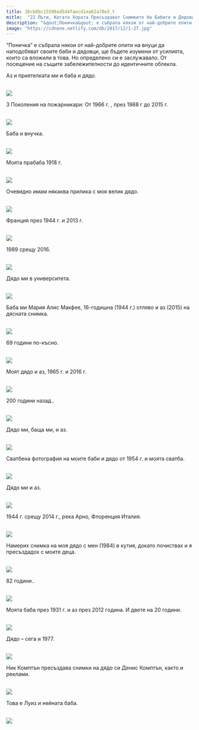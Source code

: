 ```yaml
---
title: 36cb8bc15598ad5d4faecd1ea62a70e3_t
mitle:  "22 Пъти, Когато Хората Пресъздават Снимките На Бабите и Дядовците Си и Резултатите Са Невероятни!"
description: "&qout;Поничка&qout; е събрала някои от най-добрите опити на внуци да наподобяват своите баби и дядовци, ще бъдете изумени от усилията, които са вложили в това. Но определено си "
image: "https://cdnone.netlify.com/db/2017/12/1-27.jpg"
---
```


 <p>“Поничка” е събрала някои от най-добрите опити на внуци да наподобяват своите баби и дядовци, ще бъдете изумени от усилията, които са вложили в това. Но определено си е заслужавало. От посещение на същите забележителности до идентичните облекла.</p>      <p>Аз и приятелката ми и баба и дядо.</p> <p> <br/><img src="https://cdnone.netlify.com/db/2017/12/1-27.jpg"/><br/></p> <p>3 Поколения на пожарникари: От 1966 г. , през 1988 г до 2015 г.</p>      <p> <br/><img src="https://cdnone.netlify.com/db/2017/12/2-26.jpg"/><br/></p> <p>Баба и внучка.</p> <p> <br/><img src="https://cdnone.netlify.com/db/2017/12/3-27.jpg"/><br/></p> <p>Моята прабаба 1918 г.</p>      <p> <br/><img src="https://cdnone.netlify.com/db/2017/12/4-27.jpg"/><br/></p> <p>Очевидно имам някаква прилика с моя велик дядо.</p> <p> <br/><img src="https://cdnone.netlify.com/db/2017/12/5-27.jpg"/><br/></p> <p>Франция през 1944 г. и 2013 г.</p> <p> <br/><img src="https://cdnone.netlify.com/db/2017/12/6-28.jpg"/><br/></p> <p>1989 срещу 2016.</p>      <p> <br/><img src="https://cdnone.netlify.com/db/2017/12/7-26.jpg"/><br/></p> <p>Дядо ми в университета.</p> <p> <br/><img src="https://cdnone.netlify.com/db/2017/12/8-28.jpg"/><br/></p> <p>Баба ми Мария Алис Макфее, 16-годишна (1944 г.) отляво и аз (2015) на дясната снимка.</p>      <p> <br/><img src="https://cdnone.netlify.com/db/2017/12/9-28.jpg"/><br/></p> <p>69 години по-късно.</p> <p> <br/><img src="https://cdnone.netlify.com/db/2017/12/10-28.jpg"/><br/></p> <p>Моят дядо и аз, 1965 г. и 2016 г.</p> <p> <br/><img src="https://cdnone.netlify.com/db/2017/12/11-27.jpg"/><br/></p> <p>200 години назад..</p> <p> <br/><img src="https://cdnone.netlify.com/db/2017/12/12-26.jpg"/><br/></p> <p>Дядо ми, баща ми, и аз.</p> <p> <br/><img src="https://cdnone.netlify.com/db/2017/12/13-26.jpg"/><br/></p> <p>Сватбена фотография на моите баби и дядо от 1954 г. и моята сватба.</p> <p> <br/><img src="https://cdnone.netlify.com/db/2017/12/14-25.jpg"/><br/></p> <p>Дядо ми и аз.</p> <p> <br/><img src="https://cdnone.netlify.com/db/2017/12/15-25.jpg"/><br/></p> <p>1944 г. срещу 2014 г., река Арно, Флоренция Италия.</p> <p> <br/><img src="https://cdnone.netlify.com/db/2017/12/16-23.jpg"/><br/></p> <p>Намерих снимка на моя дядо с мен (1984) в кутия, докато почиствах и я пресъздадох с моите деца.</p> <p> <br/><img src="https://cdnone.netlify.com/db/2017/12/17-25.jpg"/><br/></p> <p>82 години..</p> <p> <br/><img src="https://cdnone.netlify.com/db/2017/12/18-25.jpg"/><br/></p> <p>Моята баба през 1931 г. и аз през 2012 година. И двете на 20 години.</p> <p> <br/><img src="https://cdnone.netlify.com/db/2017/12/19-21.jpg"/><br/></p> <p>Дядо – сега и 1977.</p> <p> <br/><img src="https://cdnone.netlify.com/db/2017/12/20-21.jpg"/><br/></p> <p>Ник Комптън пресъздава снимки на дядо си Денис Комптън, както и реклами.</p> <p> <br/><img src="https://cdnone.netlify.com/db/2017/12/21-17.jpg"/><br/></p> <p>Това е Луиз и нейната баба.</p> <p> <br/><img src="https://cdnone.netlify.com/db/2017/12/22-16.jpg"/><br/></p>       
